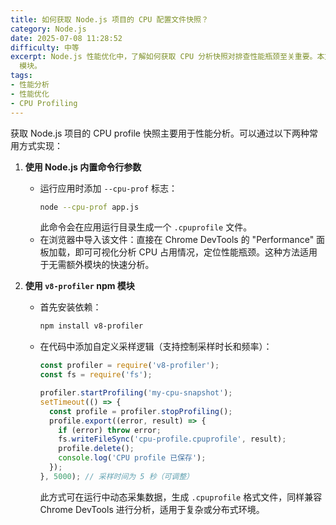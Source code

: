 ```yaml
---
title: 如何获取 Node.js 项目的 CPU 配置文件快照？
category: Node.js
date: 2025-07-08 11:28:52
difficulty: 中等
excerpt: Node.js 性能优化中，了解如何获取 CPU 分析快照对排查性能瓶颈至关重要。本文介绍了两种主要方法：使用内置命令行参数和 `v8-profiler`
  模块。
tags:
- 性能分析
- 性能优化
- CPU Profiling
---
```

获取 Node.js 项目的 CPU profile 快照主要用于性能分析。可以通过以下两种常用方式实现：

1. **使用 Node.js 内置命令行参数**  
   - 运行应用时添加 `--cpu-prof` 标志：  
     ```bash
     node --cpu-prof app.js
     ```  
     此命令会在应用运行目录生成一个 `.cpuprofile` 文件。  
   - 在浏览器中导入该文件：直接在 Chrome DevTools 的 "Performance" 面板加载，即可可视化分析 CPU 占用情况，定位性能瓶颈。这种方法适用于无需额外模块的快速分析。

2. **使用 `v8-profiler` npm 模块**  
   - 首先安装依赖：  
     ```bash
     npm install v8-profiler
     ```  
   - 在代码中添加自定义采样逻辑（支持控制采样时长和频率）：  
     ```javascript
     const profiler = require('v8-profiler');
     const fs = require('fs');

     profiler.startProfiling('my-cpu-snapshot');
     setTimeout(() => {
       const profile = profiler.stopProfiling();
       profile.export((error, result) => {
         if (error) throw error;
         fs.writeFileSync('cpu-profile.cpuprofile', result);
         profile.delete();
         console.log('CPU profile 已保存');
       });
     }, 5000); // 采样时间为 5 秒（可调整）
     ```  
     此方式可在运行中动态采集数据，生成 `.cpuprofile` 格式文件，同样兼容 Chrome DevTools 进行分析，适用于复杂或分布式环境。
